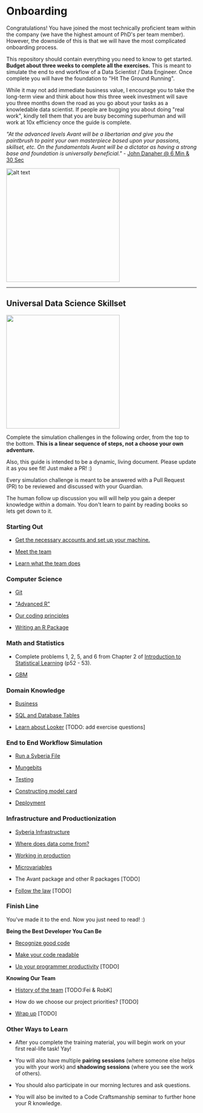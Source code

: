 # Onboarding

Congratulations! You have joined the most technically proficient team within the company (we have the highest amount of PhD's per team member).
However, the downside of this is that we will have the most complicated onboarding process.

This repository should contain everything you need to know to get started.  **Budget about three weeks to complete all the exercises.**
This is meant to simulate the end to end workflow of a Data Scientist / Data Engineer. Once complete you will have the foundation to "Hit The Ground Running". 

While it may not add immediate business value, I encourage you to take the long-term view and think about how this three week investment will save you three months down the road as you go about your tasks as a knowledable data scientist.  If people are bugging you about doing "real work", kindly tell them that you are busy becoming superhuman and will work at 10x efficiency once the guide is complete.

*"At the advanced levels Avant will be a libertarian and give you the paintbrush to paint your own masterpiece based upon your passions, skillset, etc.
  On the fundamentals Avant will be a dictator as having a strong base and foundation is universally beneficial."* - [John Danaher @ 6 Min & 30 Sec](https://youtu.be/SpLKrhwGavU?t=390)

<img src="https://upload.wikimedia.org/wikipedia/commons/7/79/AC97-0295-13_a.jpeg" alt="alt text" width="300" height="300">

***

## Universal Data Science Skillset

<img src="http://www.ibm.com/developerworks/library/os-datascience/figure1.png" width="300" height="300">

Complete the simulation challenges in the following order, from the top to the bottom. **This is a linear sequence of steps, not a choose your own adventure.**

Also, this guide is intended to be a dynamic, living document.  Please update it as you see fit!  Just make a PR! :)

Every simulation challenge is meant to be answered with a Pull Request (PR) to be reviewed and discussed with your Guardian. 

The human follow up discussion you will will help you gain a deeper knowledge within a domain. You don't learn to paint by reading books so lets get down to it.


### Starting Out

* [Get the necessary accounts and set up your machine.](simulations/setup/README.md)    

* [Meet the team](https://github.com/avantcredit/avant-analytics/wiki/Bio-Page)

* [Learn what the team does](simulations/team/README.md)


### Computer Science 

* [Git](https://github.com/avantcredit/onboarding/blob/master/simulations/setup/git.md)

* ["Advanced R"](https://github.com/avantcredit/onboarding/blob/master/simulations/programming/R_simulation_challenge.md)

* [Our coding principles](https://github.com/avantcredit/onboarding/blob/master/simulations/programming/code_principles.md)

* [Writing an R Package](https://github.com/avantcredit/onboarding/blob/master/simulations/programming/R_package.md)


### Math and Statistics 

* Complete problems 1, 2, 5, and 6 from Chapter 2 of [Introduction to Statistical Learning](http://www-bcf.usc.edu/~gareth/ISL/ISLR%20Sixth%20Printing.pdf) (p52 - 53).

* [GBM](https://github.com/avantcredit/onboarding/blob/master/simulations/mathematical/gbm/readme.md)


### Domain Knowledge

* [Business](simulations/domain_knowledge/business)

* [SQL and Database Tables](simulations/domain_knowledge/database_tables/readme.md)

* [Learn about Looker](http://www.looker.com/docs/video-library/exploring-data) [TODO: add exercise questions]


### End to End Workflow Simulation 

* [Run a Syberia File](simulations/running_syberia_file/README.md)

* [Mungebits](simulations/mungebits/readme.md)

* [Testing](onboarding/simulations/testing/readme.md)

* [Constructing model card](simulations/modelcard/readme.md)

* [Deployment](simulations/deployment/readme.md)


### Infrastructure and Productionization

* [Syberia Infrastructure](simulations/infrastructure/readme.md)

* [Where does data come from?](simulations/infrastructure/data.md)

* [Working in production](https://github.com/avant/analytics-onboarding/tree/master/simulations/infrastructure/production.md)

* [Microvariables](simulations/microvariables)

* The Avant package and other R packages [TODO]

* [Follow the law](simulations/follow_the_rules) [TODO]


### Finish Line

You've made it to the end.  Now you just need to read! :)

**Being the Best Developer You Can Be**

* [Recognize good code](http://engineering.intenthq.com/2015/03/what-is-good-code-a-scientific-definition/)

* [Make your code readable](https://gist.github.com/peterhurford/3ad9f48071bd2665a8af)

* [Up your programmer productivity](https://github.com/avantcredit/avant-analytics/wiki/Programmer-Tips-&-Tricks) [TODO]

**Knowing Our Team**

* [History of the team](simulations/history) [TODO:Fei & RobK]

* How do we choose our project priorities? [TODO]

* [Wrap up](simulations/wrap_up) [TODO]


### Other Ways to Learn 

* After you complete the training material, you will begin work on your first real-life task!  Yay!

* You will also have multiple **pairing sessions** (where someone else helps you with your work) and **shadowing sessions** (where you see the work of others).

* You should also participate in our morning lectures and ask questions.

* You will also be invited to a Code Craftsmanship seminar to further hone your R knowledge.
